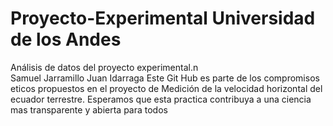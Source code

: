 # Proyecto-Experimental Universidad de los Andes
Análisis de datos del proyecto experimental.n\
Samuel Jarramillo
Juan Idarraga
Este Git Hub es parte de los compromisos eticos propuestos en el proyecto de Medición de la velocidad horizontal del ecuador terrestre. Esperamos que esta practica contribuya a una ciencia mas transparente y abierta para todos
